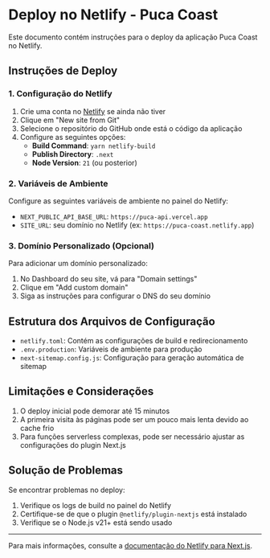 # Deploy no Netlify - Puca Coast

Este documento contém instruções para o deploy da aplicação Puca Coast no Netlify.

## Instruções de Deploy

### 1. Configuração do Netlify

1. Crie uma conta no [Netlify](https://www.netlify.com/) se ainda não tiver
2. Clique em "New site from Git"
3. Selecione o repositório do GitHub onde está o código da aplicação
4. Configure as seguintes opções:
   - **Build Command**: `yarn netlify-build`
   - **Publish Directory**: `.next`
   - **Node Version**: `21` (ou posterior)

### 2. Variáveis de Ambiente

Configure as seguintes variáveis de ambiente no painel do Netlify:

- `NEXT_PUBLIC_API_BASE_URL`: `https://puca-api.vercel.app` 
- `SITE_URL`: seu domínio no Netlify (ex: `https://puca-coast.netlify.app`)

### 3. Domínio Personalizado (Opcional)

Para adicionar um domínio personalizado:

1. No Dashboard do seu site, vá para "Domain settings"
2. Clique em "Add custom domain"
3. Siga as instruções para configurar o DNS do seu domínio

## Estrutura dos Arquivos de Configuração

- `netlify.toml`: Contém as configurações de build e redirecionamento
- `.env.production`: Variáveis de ambiente para produção
- `next-sitemap.config.js`: Configuração para geração automática de sitemap

## Limitações e Considerações

1. O deploy inicial pode demorar até 15 minutos
2. A primeira visita às páginas pode ser um pouco mais lenta devido ao cache frio
3. Para funções serverless complexas, pode ser necessário ajustar as configurações do plugin Next.js

## Solução de Problemas

Se encontrar problemas no deploy:

1. Verifique os logs de build no painel do Netlify
2. Certifique-se de que o plugin `@netlify/plugin-nextjs` está instalado
3. Verifique se o Node.js v21+ está sendo usado

---

Para mais informações, consulte a [documentação do Netlify para Next.js](https://www.netlify.com/with/nextjs/). 